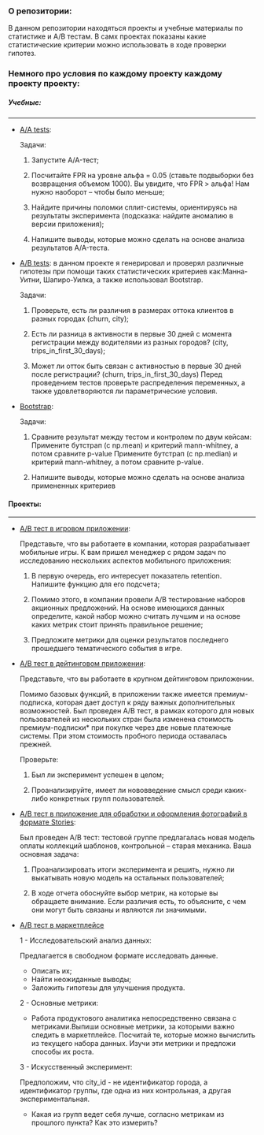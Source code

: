 ### О репозитории:

В данном репозитории находяться проекты и учебные материалы по статистике и A/B тестам. В самх проектах показаны какие статистические критерии можно использовать в ходе проверки гипотез.

### Немного про условия по каждому проекту каждому проекту проекту:

##### Учебные:
____

- [A/A tests](https://github.com/0n1xx/AB_tests/blob/main/Studies/AA_tests/aa_studies.ipynb): 

  Задачи:
  1. Запустите A/A-тест;
  
  2. Посчитайте FPR на уровне альфа = 0.05 (ставьте подвыборки без возвращения объемом 1000). Вы увидите, что FPR > альфа! Нам нужно наоборот – чтобы было меньше;
  
  3. Найдите причины поломки сплит-системы, ориентируясь на результаты эксперимента (подсказка: найдите аномалию в версии приложения);
  
  4. Напишите выводы, которые можно сделать на основе анализа результатов A/A-теста.


- [A/B tests](https://github.com/0n1xx/AB_tests/blob/main/Studies/AB_tests/ab_studies.ipynb): в данном проекте я генерировал и проверял различные гипотезы при помощи таких статистических критериев как:Манна-Уитни, Шапиро-Уилка, а также использовал Bootstrap.

  Задачи:

  1. Проверьте, есть ли различия в размерах оттока клиентов в разных городах (churn, city);
  
  2. Есть ли разница в активности в первые 30 дней с момента регистрации между водителями из разных городов? (city, trips_in_first_30_days);
  
  3. Может ли отток быть связан с активностью в первые 30 дней после регистрации? (churn, trips_in_first_30_days)
  Перед проведением тестов проверьте распределения переменных, а также удовлетворяются ли параметрические условия.


- [Bootstrap](https://github.com/0n1xx/AB_tests/blob/main/Studies/Intro_boostrap/bootstrap_studies.ipynb):

  Задачи:
  1. Сравните результат между тестом и контролем по двум кейсам:
    Примените бутстрап (с np.mean) и критерий mann-whitney, а потом сравните p-value
    Примените бутстрап (с np.median) и критерий mann-whitney, а потом сравните p-value.
    
  2. Напишите выводы, которые можно сделать на основе анализа примененных критериев


#### Проекты:
____

- [A/B тест в игровом приложении](https://github.com/0n1xx/AB_tests/blob/main/Projects/AB_test_game_app/retention_ab_test.ipynb):

  Представьте, что вы работаете в компании, которая разрабатывает мобильные игры. К вам пришел менеджер с рядом задач по исследованию нескольких аспектов мобильного приложения:

  1. В первую очередь, его интересует показатель retention. Напишите функцию для его подсчета;
  
  2. Помимо этого, в компании провели A/B тестирование наборов акционных предложений. На основе имеющихся данных определите, какой набор можно считать лучшим и на основе каких метрик стоит принять правильное решение;
  
  3. Предложите метрики для оценки результатов последнего прошедшего тематического события в игре.


- [A/B тест в дейтинговом приложении](https://github.com/0n1xx/AB_tests/blob/main/Projects/AB_test_dating_app/ab_test.ipynb):

  Представьте, что вы работаете в крупном дейтинговом приложении.

  Помимо базовых функций, в приложении также имеется премиум-подписка, которая дает доступ к ряду важных дополнительных возможностей. Был проведен A/B тест, в рамках которого для новых пользователей из нескольких стран была изменена стоимость премиум-подписки* при покупке через две новые платежные системы. При этом стоимость пробного периода оставалась прежней.

  Проверьте:

  1. Был ли эксперимент успешен в целом;
  
  2. Проанализируйте, имеет ли нововведение смысл среди каких-либо конкретных групп пользователей.


- [A/B тест в приложение для обработки и оформления фотографий в формате Stories](https://github.com/0n1xx/AB_tests/blob/main/Projects/AB_test_photo_app/ab_test.ipynb):

  Был проведен A/B тест: тестовой группе предлагалась новая модель оплаты коллекций шаблонов, контрольной – старая механика. Ваша основная задача: 

  1. Проанализировать итоги эксперимента и решить, нужно ли выкатывать новую модель на остальных пользователей;

  2. В ходе отчета обоснуйте выбор метрик, на которые вы обращаете внимание. Если различия есть, то объясните, с чем они могут быть связаны и являются ли значимыми.

- [A/B тест в маркетплейсе](https://github.com/0n1xx/AB_tests/blob/main/Projects/AB_test_marketplace/ab_marketplace.ipynb)

  1 - Исследовательский анализ данных:
  
  Предлагается в свободном формате исследовать данные.
  - Описать их;
  - Найти неожиданные выводы;
  - Заложить гипотезы для улучшения продукта.

  2 - Основные метрики:
  
  - Работа продуктового аналитика непосредственно связана с метриками.Выпиши основные метрики, за которыми важно следить в маркетплейсе. Посчитай те, которые можно вычислить из текущего набора данных. Изучи эти метрики и предложи способы их роста.

  3 - Искусственный эксперимент:
  
  Предположим, что city_id - не идентификатор города, а идентификатор группы, где одна из них контрольная, а другая экспериментальная.

  - Какая из групп ведет себя лучше, согласно метрикам из прошлого пункта? Как это измерить?
